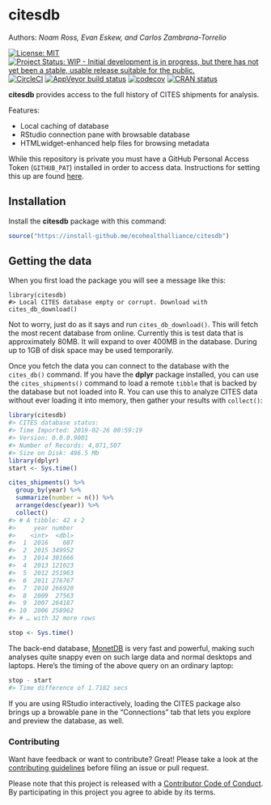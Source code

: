 
<!-- README.md is generated from README.Rmd. Please edit that file -->

# citesdb

Authors: *Noam Ross, Evan Eskew, and Carlos Zambrana-Torrelio*

[![License:
MIT](https://img.shields.io/badge/License-MIT-blue.svg)](https://opensource.org/licenses/MIT)
[![Project Status: WIP - Initial development is in progress, but there
has not yet been a stable, usable release suitable for the
public.](http://www.repostatus.org/badges/latest/wip.svg)](http://www.repostatus.org/#wip)
[![CircleCI](https://circleci.com/gh/ecohealthalliance/citesdb.svg)](https://circleci.com/gh/ecohealthalliance/citesdb)
[![AppVeyor build
status](https://ci.appveyor.com/api/projects/status/github/ecohealthalliance/citesdb?branch=master&svg=true)](https://ci.appveyor.com/project/ecohealthalliance/citesdb)
[![codecov](https://codecov.io/gh/ecohealthalliance/citesdb/branch/master/graph/badge.svg)](https://codecov.io/gh/ecohealthalliance/citesdb)
[![CRAN
status](https://www.r-pkg.org/badges/version/citesdb)](https://cran.r-project.org/package=citesdb)

**citesdb** provides access to the full history of CITES shipments for
analysis.

Features:

  - Local caching of database
  - RStudio connection pane with browsable database
  - HTMLwidget-enhanced help files for browsing metadata

While this repository is private you must have a GitHub Personal Access
Token (`GITHUB_PAT`) installed in order to access data. Instructions for
setting this up are found
[here](https://happygitwithr.com/github-pat.html).

## Installation

Install the **citesdb** package with this command:

``` r
source("https://install-github.me/ecohealthalliance/citesdb")
```

## Getting the data

When you first load the package you will see a message like this:

    library(citesdb)
    #> Local CITES database empty or corrupt. Download with cites_db_download()

Not to worry, just do as it says and run `cites_db_download()`. This
will fetch the most recent database from online. Currently this is test
data that is approximately 80MB. It will expand to over 400MB in the
database. During up to 1GB of disk space may be used temporarily.

Once you fetch the data you can connect to the database with the
`cites_db()` command. If you have the **dplyr** package installed, you
can use the `cites_shipments()` command to load a remote `tibble` that
is backed by the database but not loaded into R. You can use this to
analyze CITES data without ever loading it into memory, then gather your
results with `collect()`:

``` r
library(citesdb)
#> CITES database status:
#> Time Imported: 2019-02-26 00:59:19
#> Version: 0.0.0.9001
#> Number of Records: 4,071,507
#> Size on Disk: 496.5 Mb
library(dplyr)
start <- Sys.time()

cites_shipments() %>%
  group_by(year) %>%
  summarize(number = n()) %>%
  arrange(desc(year)) %>% 
  collect()
#> # A tibble: 42 x 2
#>     year number
#>    <int>  <dbl>
#>  1  2016    687
#>  2  2015 349952
#>  3  2014 301666
#>  4  2013 121023
#>  5  2012 251963
#>  6  2011 276767
#>  7  2010 266920
#>  8  2009  27563
#>  9  2007 264187
#> 10  2006 258962
#> # … with 32 more rows

stop <- Sys.time()
```

The back-end database, [MonetDB](https://monetdb.org) is very fast and
powerful, making such analyses quite snappy even on such large data and
normal desktops and laptops. Here’s the timing of the above query on an
ordinary laptop:

``` r
stop - start
#> Time difference of 1.7182 secs
```

If you are using RStudio interactively, loading the CITES package also
brings up a browable pane in the “Connections” tab that lets you explore
and preview the database, as well.

### Contributing

Want have feedback or want to contribute? Great\! Please take a look at
the [contributing
guidelines](https://github.com/ecohealthalliance/citesdb/blob/master/.github/CONTRIBUTING.md)
before filing an issue or pull request.

Please note that this project is released with a [Contributor Code of
Conduct](https://github.com/ecohealthalliance/citesdb/blob/master/.github/CODE_OF_CONDUCT.md).
By participating in this project you agree to abide by its terms.
